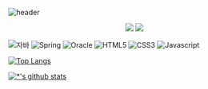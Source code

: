 ![header](https://capsule-render.vercel.app/api?type=waving&color=gradient&height=200&section=header&text=Junior%20Backend%20Developer!!&fontSize=50&animation=fadeIn&reversal=true&fontColor=d6ace6)  

<p align="center">
<img src="https://img.shields.io/badge/-Java-007396?style=flat&logo=Java&logoColor=ffffff">&nbsp;<img src="https://img.shields.io/badge/-Spring-6DB33F?style=for-the-badge&logo=Spring&logoColor=white"></p>


![자바](https://img.shields.io/badge/-Java-007396?style=flat&logo=Java&logoColor=ffffff)
![Spring](https://img.shields.io/badge/-Spring-6DB33F?style=for-the-badge&logo=Spring&logoColor=white)
![Oracle](https://img.shields.io/badge/-Oracle-F80000?style=flat-square&logo=Oracle&logoColor=white)
![HTML5](https://img.shields.io/badge/-HTML5-E34F26?style=flat-square&logo=HTML5&logoColor=white)
![CSS3](https://img.shields.io/badge/-CSS3-1572B6?style=flat-square&logo=CSS3&logoColor=white)
![Javascript](https://img.shields.io/badge/-JavaScript-F7DF1E?style=flat-square&logo=JavaScript&logoColor=white)  


[![Top Langs](https://github-readme-stats.vercel.app/api/top-langs/?username=KuMinSOO)](https://github.com/KuMinSOO/github-readme-stats)

[![*'s github stats](https://github-readme-stats.vercel.app/api?username=KuMinSOO)](https://github.com/KuMinSOO)





